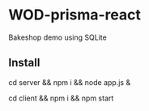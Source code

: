 # WOD-prisma-react

Bakeshop demo using SQLite

## Install
cd server && npm i && node app.js &

cd client && npm i && npm start

